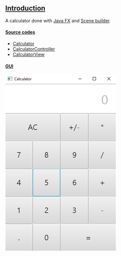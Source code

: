 ## <ins>Introduction</ins>

A calculator done with [Java FX](https://openjfx.io/) and [Scene builder](https://gluonhq.com/products/scene-builder/).

#### <ins>Source codes

* [Calculator](Misc/Calculator.java)
* [CalculatorController](Misc/CalculatorController.java)
* [CalculatorView](Misc/CalculatorView.fxml)

#### <ins>GUI

![](Misc/GUI.PNG)
